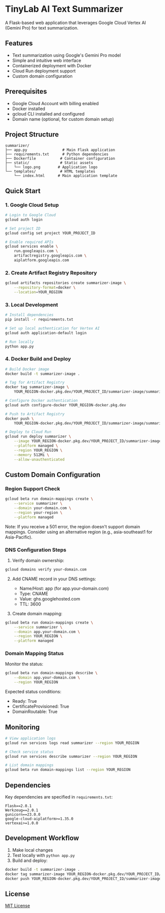 # TinyLab AI Text Summarizer

A Flask-based web application that leverages Google Cloud Vertex AI (Gemini Pro) for text summarization.

## Features

- Text summarization using Google's Gemini Pro model
- Simple and intuitive web interface
- Containerized deployment with Docker
- Cloud Run deployment support
- Custom domain configuration

## Prerequisites

- Google Cloud Account with billing enabled
- Docker installed
- gcloud CLI installed and configured
- Domain name (optional, for custom domain setup)

## Project Structure

```
summarizer/
├── app.py                # Main Flask application
├── requirements.txt      # Python dependencies
├── Dockerfile           # Container configuration
├── static/              # Static assets
│   └── logo.png        # Application logo
└── templates/           # HTML templates
    └── index.html      # Main application template
```

## Quick Start

### 1. Google Cloud Setup

```bash
# Login to Google Cloud
gcloud auth login

# Set project ID
gcloud config set project YOUR_PROJECT_ID

# Enable required APIs
gcloud services enable \
    run.googleapis.com \
    artifactregistry.googleapis.com \
    aiplatform.googleapis.com
```

### 2. Create Artifact Registry Repository

```bash
gcloud artifacts repositories create summarizer-image \
    --repository-format=docker \
    --location=YOUR_REGION
```

### 3. Local Development

```bash
# Install dependencies
pip install -r requirements.txt

# Set up local authentication for Vertex AI
gcloud auth application-default login

# Run locally
python app.py
```

### 4. Docker Build and Deploy

```bash
# Build Docker image
docker build -t summarizer-image .

# Tag for Artifact Registry
docker tag summarizer-image \
    YOUR_REGION-docker.pkg.dev/YOUR_PROJECT_ID/summarizer-image/summarizer:latest

# Configure Docker authentication
gcloud auth configure-docker YOUR_REGION-docker.pkg.dev

# Push to Artifact Registry
docker push \
    YOUR_REGION-docker.pkg.dev/YOUR_PROJECT_ID/summarizer-image/summarizer:latest

# Deploy to Cloud Run
gcloud run deploy summarizer \
    --image YOUR_REGION-docker.pkg.dev/YOUR_PROJECT_ID/summarizer-image/summarizer:latest \
    --platform managed \
    --region YOUR_REGION \
    --memory 512Mi \
    --allow-unauthenticated
```

## Custom Domain Configuration

### Region Support Check

```bash
gcloud beta run domain-mappings create \
    --service summarizer \
    --domain your-domain.com \
    --region your-region \
    --platform managed
```

Note: If you receive a 501 error, the region doesn't support domain mappings. Consider using an alternative region (e.g., asia-southeast1 for Asia-Pacific).

### DNS Configuration Steps

1. Verify domain ownership:
```bash
gcloud domains verify your-domain.com
```

2. Add CNAME record in your DNS settings:
   - Name/Host: app (for app.your-domain.com)
   - Type: CNAME
   - Value: ghs.googlehosted.com
   - TTL: 3600

3. Create domain mapping:
```bash
gcloud beta run domain-mappings create \
    --service summarizer \
    --domain app.your-domain.com \
    --region YOUR_REGION \
    --platform managed
```

### Domain Mapping Status

Monitor the status:
```bash
gcloud beta run domain-mappings describe \
    --domain app.your-domain.com \
    --region YOUR_REGION
```

Expected status conditions:
- Ready: True
- CertificateProvisioned: True
- DomainRoutable: True

## Monitoring

```bash
# View application logs
gcloud run services logs read summarizer --region YOUR_REGION

# Check service status
gcloud run services describe summarizer --region YOUR_REGION

# List domain mappings
gcloud beta run domain-mappings list --region YOUR_REGION
```

## Dependencies

Key dependencies are specified in `requirements.txt`:
```
Flask==2.0.1
Werkzeug==2.0.1
gunicorn==23.0.0
google-cloud-aiplatform>=1.35.0
vertexai>=1.0.0
```

## Development Workflow

1. Make local changes
2. Test locally with `python app.py`
3. Build and deploy:
```bash
docker build -t summarizer-image .
docker tag summarizer-image YOUR_REGION-docker.pkg.dev/YOUR_PROJECT_ID/summarizer-image/summarizer:latest
docker push YOUR_REGION-docker.pkg.dev/YOUR_PROJECT_ID/summarizer-image/summarizer:latest
```

## License

[MIT License](LICENSE)
